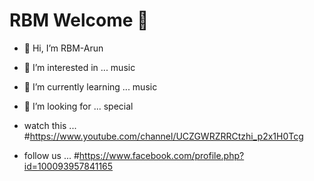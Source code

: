 # RBM Welcome 🤗
- 👋 Hi, I’m RBM-Arun
- 👀 I’m interested in ... music 
- 🌱 I’m currently learning ... music
- 💞️ I’m looking for ... special

- watch this ... #https://www.youtube.com/channel/UCZGWRZRRCtzhi_p2x1H0Tcg
- follow us ... #https://www.facebook.com/profile.php?id=100093957841165
